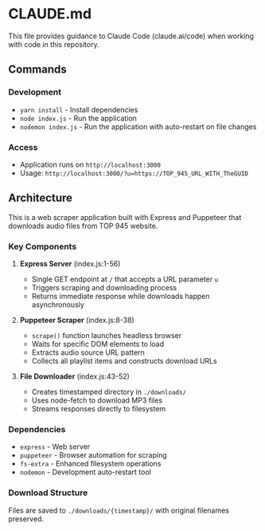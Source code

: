 # CLAUDE.md

This file provides guidance to Claude Code (claude.ai/code) when working with code in this repository.

## Commands

### Development
- `yarn install` - Install dependencies
- `node index.js` - Run the application
- `nodemon index.js` - Run the application with auto-restart on file changes

### Access
- Application runs on `http://localhost:3000`
- Usage: `http://localhost:3000/?u=https://TOP_945_URL_WITH_TheGUID`

## Architecture

This is a web scraper application built with Express and Puppeteer that downloads audio files from TOP 945 website.

### Key Components

1. **Express Server** (index.js:1-56)
   - Single GET endpoint at `/` that accepts a URL parameter `u`
   - Triggers scraping and downloading process
   - Returns immediate response while downloads happen asynchronously

2. **Puppeteer Scraper** (index.js:8-38)
   - `scrape()` function launches headless browser
   - Waits for specific DOM elements to load
   - Extracts audio source URL pattern
   - Collects all playlist items and constructs download URLs

3. **File Downloader** (index.js:43-52)
   - Creates timestamped directory in `./downloads/`
   - Uses node-fetch to download MP3 files
   - Streams responses directly to filesystem

### Dependencies
- `express` - Web server
- `puppeteer` - Browser automation for scraping
- `fs-extra` - Enhanced filesystem operations
- `nodemon` - Development auto-restart tool

### Download Structure
Files are saved to `./downloads/{timestamp}/` with original filenames preserved.